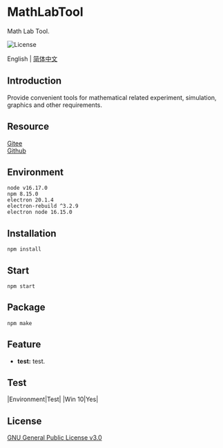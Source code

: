 # MathLabTool

Math Lab Tool.

![License](https://img.shields.io/badge/license-GPL%20v3-blue)

English | [简体中文](./README_zh.md)

## Introduction

Provide convenient tools for mathematical related experiment, simulation, graphics and other requirements.

## Resource

[Gitee](https://gitee.com/xxyjskx1987/MathLabTool)  
[Github](https://github.com/xxyjskx1987/MathLabTool)

## Environment

```
node v16.17.0
npm 8.15.0
electron 20.1.4
electron-rebuild ^3.2.9
electron node 16.15.0
```

## Installation

```
npm install
```

## Start

```
npm start
```

## Package

```
npm make
```

## Feature

- **test:** test.  

## Test

|Environment|Test|
|Win 10|Yes|

## License

[GNU General Public License v3.0](./LICENSE)